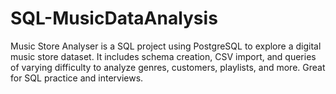 # SQL-MusicDataAnalysis
Music Store Analyser is a SQL project using PostgreSQL to explore a digital music store dataset. It includes schema creation, CSV import, and queries of varying difficulty to analyze genres, customers, playlists, and more. Great for SQL practice and interviews.
